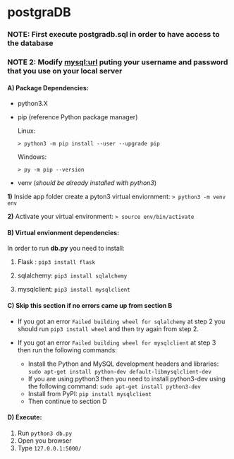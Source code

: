 # postgraDB

### NOTE: First execute postgradb.sql in order to have access to the database

### NOTE 2: Modify <u>mysql:url</u> puting your username and password that you use on your local server

#### A) Package Dependencies:
- python3.X
- pip (reference Python package manager)

	Linux:

	`> python3 -m pip install --user --upgrade pip`

 	Windows:

 	`> py -m pip --version`
- venv (*should be already installed with python3*)

**1)** Inside app folder create a pyton3 virtual enviornment: `> python3 -m venv env`

**2)** Activate your virtual environment: `> source env/bin/activate`

#### B) Virtual envionment dependencies:
In order to run **db.py** you need to install:

1. Flask : `pip3 install flask`

2. sqlalchemy: `pip3 install sqlalchemy`

3. mysqlclient: `pip3 install mysqlclient`

#### C) Skip this section if no errors came up from section B

- If you got an error `Failed building wheel for sqlalchemy` at step 2 you should run `pip3 install wheel` and then try again from step 2.

- If you got an error `Failed building wheel for mysqlclient` at step 3 then run the following commands:

	- Install the Python and MySQL development headers and libraries: `sudo apt-get install python-dev default-libmysqlclient-dev`
	- If you are using python3 then you need to install python3-dev using the following command:
	`sudo apt-get install python3-dev`
	- Install from PyPI: `pip install mysqlclient`
	- Then continue to section D


#### D) Execute:
1. Run `python3 db.py`
2. Open you browser
3. Type `127.0.0.1:5000/`
